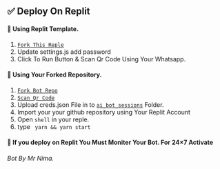 ## ✅ Deploy On Replit

#### 📌 Using Replit Template.

1. [`Fork This Reple`](https://replit.com/@MRNima/OpenAi-ChatGPT-Bot?v=1)
2. Update settings.js add password 
3. Click To Run Button & Scan Qr Code Using Your Whatsapp.

#### 📌 Using Your Forked Repository.

1. [`Fork Bot Repo`](https://github.com/DarkMakerofc/OpenAi-ChatGPT-Bot/fork)
2. [`Scan Qr Code`](https://replit.com/@MRNima/OpenAi-ChatGPT-QR-CODE-SCANER)
3. Upload creds.json File in to [`ai_bot_sessions`](`ai_bot_sessions`]()) Folder.
4. Import your your github repository using Your Replit Account 
5. Open `shell` in your reple.
6.  type ```  yarn && yarn start  ```


#### 📌 If you deploy on Replit You Must Moniter Your Bot. For 24×7 Activate



###### Bot By Mr Nima.